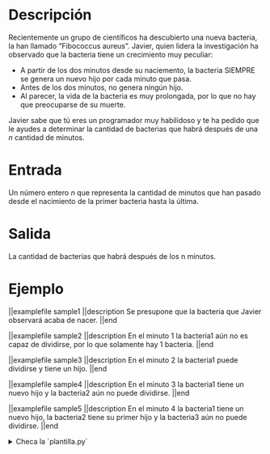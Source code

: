 # Descripción

Recientemente un grupo de científicos ha descubierto una nueva bacteria, la han llamado “Fibococcus aureus”. Javier, quien lidera la investigación ha observado que la bacteria tiene un crecimiento muy peculiar:

- A partir de los dos minutos desde su naciemento, la bacteria SIEMPRE se genera un nuevo hijo por cada minuto que pasa.
- Antes de los dos minutos, no genera ningún hijo.
- Al parecer, la vida de la bacteria es muy prolongada, por lo que no hay que preocuparse de su muerte.

Javier sabe que tú eres un programador muy habilidoso y te ha pedido que le ayudes a determinar la cantidad de bacterias que habrá después de una $n$ cantidad de minutos.

# Entrada

Un número entero $n$ que representa la cantidad de minutos que han pasado desde el nacimiento de la primer bacteria hasta la última.

# Salida

La cantidad de bacterias que habrá después de los n minutos.

# Ejemplo

||examplefile
sample1
||description
Se presupone que la bacteria que Javier observará acaba de nacer.
||end

||examplefile
sample2
||description
En el minuto 1 la bacteria1 aún no es capaz de dividirse, por lo que solamente hay 1 bacteria.
||end

||examplefile
sample3
||description
En el minuto 2 la bacteria1 puede dividirse y tiene un hijo.
||end

||examplefile
sample4
||description
En el minuto 3 la bacteria1 tiene un nuevo hijo y la bacteria2 aún no puede dividirse.
||end

||examplefile
sample5
||description
En el minuto 4 la bacteria1 tiene un nuevo hijo, la bacteria2 tiene su primer hijo y la bacteria3 aún no puede dividirse.
||end

<details><summary>Checa la `plantilla.py`</summary>

{{plantilla.py}}

</details>
